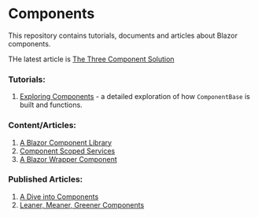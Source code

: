 # Components

This repository contains tutorials, documents and articles about Blazor components.

THe latest article is [The Three Component Solution](./Documents/A-Base-Component-Library.md)

### Tutorials:

1. [Exploring Components](./Tutorials/Exploring-Components/Introduction.md) - a detailed exploration of how `ComponentBase` is built and functions.

### Content/Articles:

1. [A Blazor Component Library](./Documents/A-Base-Component-Library.md)
2. [Component Scoped Services](./Documents/Component-Scoped-Services.md)
3. [A Blazor Wrapper Component](./src/Blazr.WrapperComponent/readme.md)

### Published Articles:

1. [A Dive into Components](./Documents/A-Deep-Dive-into-the-Component/index.md)
2. [Leaner, Meaner, Greener Components](./Documents/Leaner-Meaner-Greener-Components.md)

